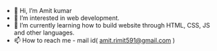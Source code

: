 - 👋 Hi, I’m Amit kumar
- 👀 I’m interested in web development. 
- 🌱 I’m currently learning how to build website through HTML, CSS, JS and other languages.
- 📫 How to reach me - mail id( amit.rimit591@gmail.com )

<!---
amitjait/amitjait is a ✨ special ✨ repository because its `README.md` (this file) appears on your GitHub profile.
You can click the Preview link to take a look at your changes.
--->
